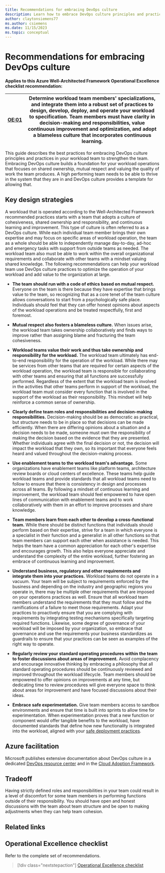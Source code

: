 ```yaml
---
title: Recommendations for embracing DevOps culture
description: Learn how to embrace DevOps culture principles and practices in your workload team to strengthen the team.
author: claytonsiemens77
ms.author: csiemens
ms.date: 11/15/2023
ms.topic: conceptual
---
```


# Recommendations for embracing DevOps culture

**Applies to this Azure Well-Architected Framework Operational Excellence checklist recommendation:** 

|[OE:01](checklist.md)| Determine workload team members' specializations, and integrate them into a robust set of practices to design, develop, deploy, and operate your workload to specification. Team members must have clarity in decision-making and responsibilities, value continuous improvement and optimization, and adopt a blameless culture that incorporates continuous learning.| 
|---|---| 

This guide describes the best practices for embracing DevOps culture principles and practices in your workload team to strengthen the team. Embracing DevOps culture builds a foundation for your workload operations that focuses on shared ownership, mutual respect and valuing the quality of work the team produces. A high performing team needs to be able to thrive in the system that they are in and DevOps culture provides a template for allowing that.

## Key design strategies 

A workload that is operated according to the Well-Architected Framework recommended practices starts with a team that adopts a culture of cohesiveness, shared ownership and responsibility, and continuous learning and improvement. This type of culture is often referred to as a DevOps culture. While each individual team member brings their own expertise and may focus on specific areas of workload operation, the team as a whole should be able to independently manage day-to-day, ad-hoc and emergency tasks with support from outside teams as needed. The workload team also must be able to work within the overall organizational requirements and collaborate with other teams with a mindset valuing shared knowledge. The following recommendations can help your workload team use DevOps culture practices to optimize the operation of your workload and add value to the organization at large.

-   **The team should run with a code of ethics based on mutual respect.** Everyone on the team is there because they have expertise that brings value to the team, so recognizing that as a core tenet of the team culture allows conversations to start from a psychologically safe place. Individuals should feel that they can offer honest opinions about aspects of the workload operations and be treated respectfully, first and foremost.

-   **Mutual respect also fosters a blameless culture.** When issues arise, the workload team takes ownership collaboratively and finds ways to improve rather than assigning blame and fracturing the team cohesiveness.

-   **Workload teams value their work and thus take ownership and responsibility for the workload.** The workload team ultimately has end-to-end responsibility for the operation of the workload. While there may be services from other teams that are required for certain aspects of the workload operation, the workload team is responsible for collaborating with other teams and ensuring that all functions are successfully performed. Regardless of the extent that the workload team is involved in the activities that other teams perform in support of the workload, the workload team must consider every function that is involved in the support of the workload as their responsibility. This mindset will help reinforce a common sense of ownership.

-   **Clearly define team roles and responsibilities and decision-making responsibilities.** Decision-making should be as democratic as practical, but structure needs to be in place so that decisions can be made efficiently. When there are differing opinions about a situation and a decision needs to be made, someone must own the responsibility of making the decision based on the evidence that they are presented. Whether individuals agree with the final decision or not, the decision will impact the workload that they own, so its important that everyone feels heard and valued throughout the decision-making process.

-   **Use enablement teams to the workload team's advantage.** Some organizations have enablement teams like platform teams, architecture review boards or cloud centers of excellence. These teams help guide workload teams and provide standards that all workload teams need to follow to ensure that there is consistency in design and processes across all teams. By following a mindset of continuous learning and improvement, the workload team should feel empowered to have open lines of communication with enablement teams and to work collaboratively with them in an effort to improve processes and share knowledge.

-   **Team members learn from each other to develop a cross-functional team.** While there should be distinct functions that individuals should perform based on their expertise, strive for a team in which everyone is a specialist in their function and a generalist in all other functions so that team members can support each other when assistance is needed. This helps the team have a common appreciation for each other's expertise and encourages growth. This also helps everyone appreciate and understand the complexity of the entire workload, further fostering an embrace of continuous learning and improvement.

-   **Understand business, regulatory and other requirements and integrate them into your practices.** Workload teams do not operate in a vacuum. Your team will be subject to requirements enforced by the business and depending on the industry and geographic regions you operate in, there may be multiple other requirements that are imposed on your operations practices as well. Ensure that all workload team members understand the requirements that they must follow and the ramifications of a failure to meet those requirements. Adapt your practices to proactively ensure that you are complying with requirements by integrating testing mechanisms specifically targeting required functions. Likewise, some degree of governance of your workload will be imposed by your organization, so embrace that governance and use the requirements your business standardizes as guardrails to ensure that your practices can be seen as examples of the right way to operate.

-   **Regularly review your standard operating procedures within the team to foster discussions about areas of improvement.** Avoid complacency and encourage innovative thinking by embracing a philosophy that all standard operating procedures should be continuously reviewed and improved throughout the workload lifecycle. Team members should be empowered to offer opinions on improvements at any time, but dedicating time to review procedures will give everyone space to think about areas for improvement and have focused discussions about their ideas.

-   **Embrace safe experimentation.** Give team members access to sandbox environments and ensure that time is built into sprints to allow time for experimentation. When experimentation proves that a new function or component would offer tangible benefits to the workload, have documented standards that define how new functionality is integrated into the workload, aligned with your [safe deployment practices](safe-deployments.md).

## Azure facilitation

Microsoft publishes extensive documentation about DevOps culture in a dedicated [DevOps resource center](/devops/what-is-devops) and in the [Cloud Adoption Framework](/azure/cloud-adoption-framework/ready/considerations/devops-principles-and-practices).

## Tradeoff

Having strictly defined roles and responsibilities in your team could result in a level of discomfort for some team members in performing functions outside of their responsibility. You should have open and honest discussions with the team about team structure and be open to making adjustments when they can help team cohesion.

## Related links


## Operational Excellence checklist  

Refer to the complete set of recommendations. 

> [!div class="nextstepaction"] 
> [Operational Excellence checklist](checklist.md) 